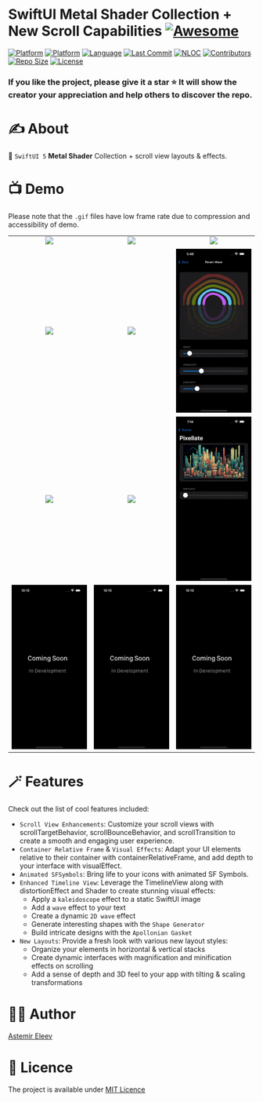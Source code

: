 # SwiftUI Metal Shader Collection + New Scroll Capabilities [![Awesome](https://cdn.rawgit.com/sindresorhus/awesome/d7305f38d29fed78fa85652e3a63e154dd8e8829/media/badge.svg)](https://github.com/sindresorhus/awesome)

[![Platform](https://img.shields.io/badge/platform-iOS_17-yellow.svg)]()
[![Platform](https://img.shields.io/badge/platform-iPadOS_17-darkyellow.svg)]()
[![Language](https://img.shields.io/badge/language-Swift_5.9-orange.svg)]()
[![Last Commit](https://img.shields.io/github/last-commit/eleev/swiftui-new-metal-shaders)]()
[![NLOC](https://img.shields.io/tokei/lines/github/eleev/swiftui-new-metal-shaders)]()
[![Contributors](https://img.shields.io/github/contributors/eleev/swiftui-new-metal-shaders)]()
[![Repo Size](https://img.shields.io/github/repo-size/eleev/swiftui-new-metal-shaders)]()
[![License](https://img.shields.io/badge/license-MIT-blue.svg)]()

<!-- ![](cover.png) -->

### If you like the project, please give it a star ⭐ It will show the creator your appreciation and help others to discover the repo.

# ✍️ About
🔮 `SwiftUI 5` **Metal Shader** Collection + scroll view layouts & effects.

# 📺 Demo
Please note that the `.gif` files have low frame rate due to compression and accessibility of demo.

|  |  |  |
:-------------------------:|:-------------------------:|:-------------------------:
![](Assets/1.gif) | ![](Assets/2.gif) | ![](Assets/3.gif)
![](Assets/4.gif) | ![](Assets/5.gif) | ![](Assets/6.gif)
![](Assets/7.gif) | ![](Assets/8.gif) | ![](Assets/9.gif)
![](Assets/placeholder.jpeg) | ![](Assets/placeholder.jpeg) | ![](Assets/placeholder.jpeg)

# 🪄 Features
Check out the list of cool features included:
- `Scroll View Enhancements`: Customize your scroll views with scrollTargetBehavior, scrollBounceBehavior, and scrollTransition to create a smooth and engaging user experience.
- `Container Relative Frame` & `Visual Effects`: Adapt your UI elements relative to their container with containerRelativeFrame, and add depth to your interface with visualEffect.
- `Animated SFSymbols`: Bring life to your icons with animated SF Symbols.
- `Enhanced Timeline View`: Leverage the TimelineView along with distortionEffect and Shader to create stunning visual effects:
    - Apply a `kaleidoscope` effect to a static SwiftUI image
    - Add a `wave` effect to your text
    - Create a dynamic `2D wave` effect
    - Generate interesting shapes with the `Shape Generator`
    - Build intricate designs with the `Apollonian Gasket`
- `New Layouts`: Provide a fresh look with various new layout styles:
    - Organize your elements in horizontal & vertical stacks
    - Create dynamic interfaces with magnification and minification effects on scrolling
    - Add a sense of depth and 3D feel to your app with tilting & scaling transformations

# 👨‍💻 Author 
[Astemir Eleev](https://github.com/eleev)

# 🔖 Licence 
The project is available under [MIT Licence](https://github.com/eleev/swiftui-new-metal-shaders/blob/master/LICENSE)
